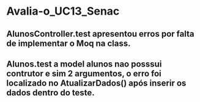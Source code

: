 # Avalia-o_UC13_Senac

## AlunosController.test apresentou erros por falta de implementar o Moq na class.

## Alunos.test a model alunos nao posssui contrutor e sim 2 argumentos, o erro foi localizado no AtualizarDados() após inserir os dados dentro do teste.
